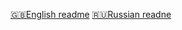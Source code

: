 [🇬🇧English readme](https://github.com/Krack777/SpotiMover/blob/main/readme_en.md)
[🇷🇺Russian readne](https://github.com/Krack777/SpotiMover/blob/main/readme_ru.md)
